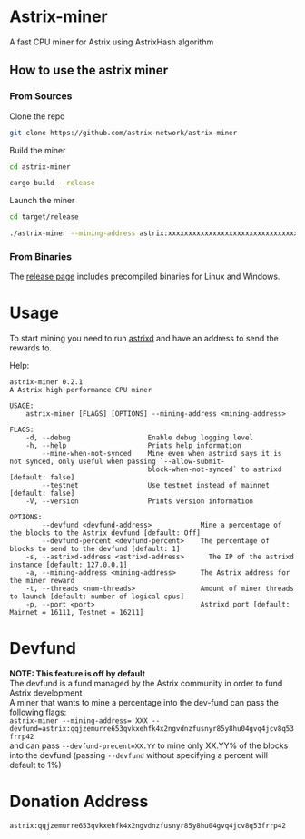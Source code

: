 # Astrix-miner

A fast CPU miner for Astrix using AstrixHash algorithm

## How to use the astrix miner

### From Sources

Clone the repo

```sh
git clone https://github.com/astrix-network/astrix-miner
```

Build the miner

```sh
cd astrix-miner

cargo build --release
```

Launch the miner

```sh
cd target/release

./astrix-miner --mining-address astrix:xxxxxxxxxxxxxxxxxxxxxxxxxxxxxxxxxx
```


### From Binaries
The [release page](https://github.com/astrix-network/astrix-miner/releases) includes precompiled binaries for Linux and Windows.


# Usage
To start mining you need to run [astrixd](https://github.com/astrixnet/astrixd) and have an address to send the rewards to.

Help:
```
astrix-miner 0.2.1
A Astrix high performance CPU miner

USAGE:
    astrix-miner [FLAGS] [OPTIONS] --mining-address <mining-address>

FLAGS:
    -d, --debug                   Enable debug logging level
    -h, --help                    Prints help information
        --mine-when-not-synced    Mine even when astrixd says it is not synced, only useful when passing `--allow-submit-
                                  block-when-not-synced` to astrixd  [default: false]
        --testnet                 Use testnet instead of mainnet [default: false]
    -V, --version                 Prints version information

OPTIONS:
        --devfund <devfund-address>            Mine a percentage of the blocks to the Astrix devfund [default: Off]
        --devfund-percent <devfund-percent>    The percentage of blocks to send to the devfund [default: 1]
    -s, --astrixd-address <astrixd-address>      The IP of the astrixd instance [default: 127.0.0.1]
    -a, --mining-address <mining-address>      The Astrix address for the miner reward
    -t, --threads <num-threads>                Amount of miner threads to launch [default: number of logical cpus]
    -p, --port <port>                          Astrixd port [default: Mainnet = 16111, Testnet = 16211]
```


# Devfund
**NOTE: This feature is off by default** <br>
The devfund is a fund managed by the Astrix community in order to fund Astrix development <br>
A miner that wants to mine a percentage into the dev-fund can pass the following flags: <br>
`astrix-miner --mining-address= XXX --devfund=astrix:qqjzemurre653qvkxehfk4x2ngvdnzfusnyr85y8hu04gvq4jcv8q53frrp42` <br>
and can pass `--devfund-precent=XX.YY` to mine only XX.YY% of the blocks into the devfund (passing `--devfund` without specifying a percent will default to 1%)

# Donation Address
`astrix:qqjzemurre653qvkxehfk4x2ngvdnzfusnyr85y8hu04gvq4jcv8q53frrp42`
